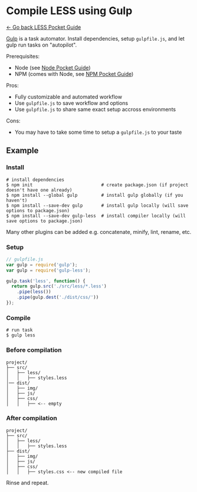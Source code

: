 # Compile LESS using Gulp

[← Go back LESS Pocket Guide](https://github.com/heyallan/less-pocket)

[Gulp](https://github.com/gulpjs/gulp/blob/master/docs/getting-started.md) is a task automator. Install dependencies, setup `gulpfile.js`, and let gulp run tasks on "autopilot".

Prerequisites:
- Node (see [Node Pocket Guide](https://github.com/heyallan/node-pocket))
- NPM (comes with Node, see [NPM Pocket Guide](https://github.com/heyallan/npm-pocket))

Pros:
- Fully customizable and automated workflow
- Use `gulpfile.js` to save workflow and options
- Use `gulpfile.js` to share same exact setup accross environments

Cons:
- You may have to take some time to setup a `gulpfile.js` to your taste

## Example

### Install

```shell
# install dependencies
$ npm init                          # create package.json (if project doesn't have one already)
$ npm install --global gulp         # install gulp globally (if you haven't)
$ npm install --save-dev gulp       # install gulp locally (will save options to package.json)
$ npm install --save-dev gulp-less  # install compiler locally (will save options to package.json)
```

Many other plugins can be added e.g. concatenate, minify, lint, rename, etc.

### Setup
```javascript
// gulpfile.js
var gulp = require('gulp');
var gulp = require('gulp-less');

gulp.task('less', function() {
  return gulp.src('./src/less/*.less')
    .pipe(less())
    .pipe(gulp.dest('./dist/css/'))
});
```

### Compile
```shell
# run task
$ gulp less
```

### Before compilation

```
project/
├── src/
│   ├── less/
│   │   ├── styles.less
│── dist/
│   ├── img/
│   ├── js/
│   ├── css/
│   │   ├── <-- empty
```

### After compilation
```
project/
├── src/
│   ├── less/
│   │   ├── styles.less
├── dist/
│   ├── img/
│   ├── js/
│   ├── css/
│   │   ├── styles.css <-- new compiled file
```
Rinse and repeat.
